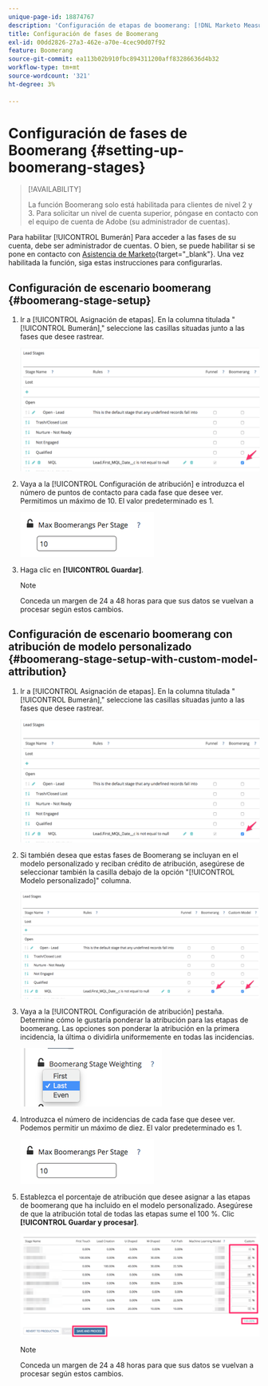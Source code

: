 ```yaml
---
unique-page-id: 18874767
description: 'Configuración de etapas de boomerang: [!DNL Marketo Measure]'
title: Configuración de fases de Boomerang
exl-id: 00dd2826-27a3-462e-a70e-4cec90d07f92
feature: Boomerang
source-git-commit: ea113b02b910fbc894311200aff83286636d4b32
workflow-type: tm+mt
source-wordcount: '321'
ht-degree: 3%

---
```


# Configuración de fases de Boomerang {#setting-up-boomerang-stages}

>[!AVAILABILITY]
>
>La función Boomerang solo está habilitada para clientes de nivel 2 y 3. Para solicitar un nivel de cuenta superior, póngase en contacto con el equipo de cuenta de Adobe (su administrador de cuentas).

Para habilitar [!UICONTROL Bumerán] Para acceder a las fases de su cuenta, debe ser administrador de cuentas. O bien, se puede habilitar si se pone en contacto con [Asistencia de Marketo](https://nation.marketo.com/t5/support/ct-p/Support){target="_blank"}. Una vez habilitada la función, siga estas instrucciones para configurarlas.

## Configuración de escenario boomerang {#boomerang-stage-setup}

1. Ir a [!UICONTROL Asignación de etapas]. En la columna titulada &quot;[!UICONTROL Bumerán],&quot; seleccione las casillas situadas junto a las fases que desee rastrear.

   ![](assets/1-2.png)

1. Vaya a la [!UICONTROL Configuración de atribución] e introduzca el número de puntos de contacto para cada fase que desee ver. Permitimos un máximo de 10. El valor predeterminado es 1.

   ![](assets/2-2.png)

1. Haga clic en **[!UICONTROL Guardar]**.

   >[!NOTE]
   >
   >Conceda un margen de 24 a 48 horas para que sus datos se vuelvan a procesar según estos cambios.

## Configuración de escenario boomerang con atribución de modelo personalizado {#boomerang-stage-setup-with-custom-model-attribution}

1. Ir a [!UICONTROL Asignación de etapas]. En la columna titulada &quot;[!UICONTROL Bumerán],&quot; seleccione las casillas situadas junto a las fases que desee rastrear.

   ![](assets/3-1.png)

1. Si también desea que estas fases de Boomerang se incluyan en el modelo personalizado y reciban crédito de atribución, asegúrese de seleccionar también la casilla debajo de la opción &quot;[!UICONTROL Modelo personalizado]&quot; columna.

   ![](assets/4-1.png)

1. Vaya a la [!UICONTROL Configuración de atribución] pestaña. Determine cómo le gustaría ponderar la atribución para las etapas de boomerang. Las opciones son ponderar la atribución en la primera incidencia, la última o dividirla uniformemente en todas las incidencias.

   ![](assets/5-1.png)

1. Introduzca el número de incidencias de cada fase que desee ver. Podemos permitir un máximo de diez. El valor predeterminado es 1.

   ![](assets/6-1.png)

1. Establezca el porcentaje de atribución que desee asignar a las etapas de boomerang que ha incluido en el modelo personalizado. Asegúrese de que la atribución total de todas las etapas sume el 100 %. Clic **[!UICONTROL Guardar y procesar]**.

   ![](assets/7-1.png)

   >[!NOTE]
   >
   >Conceda un margen de 24 a 48 horas para que sus datos se vuelvan a procesar según estos cambios.
